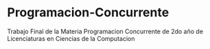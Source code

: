 # Programacion-Concurrente
Trabajo Final de la Materia Programacion Concurrente de 2do año de Licenciaturas en Ciencias de la Computacion
